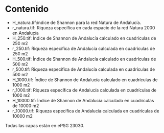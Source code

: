 # **Contenido**
+ H_natura.tif:índice de Shannon para la red Natura de Andalucía.
+ r_natura.tif: Riqueza específica en cada espacio de la red Natura 2000 en Andalucía
+ H_250.tif: Índice de Shannon de Andalucía calculado en cuadrículas de 250 m2
+ r_250.tif: Riqueza específica de Andalucía calculada en cuadrículas de 250 m2
+ H_500.tif: Índice de Shannon de Andalucía calculado en cuadrículas de 500 m2
+ r_500.tif: Riqueza específica de Andalucía calculada en cuadrículas de 500 m2
+ H_1000.tif: Índice de Shannon de Andalucía calculado en cuadrículas de 1000 m2
+ r_1000.tif: Riqueza específica de Andalucía calculada en cuadrículas de 1000 m2
+ H_10000.tif: Índice de Shannon de Andalucía calculado en cuadrículas de 10000 m2
+ r_10000.tif: Riqueza específica de Andalucía calculada en cuadrículas de 10000 m2

Todas las capas están en ePSG 23030.
